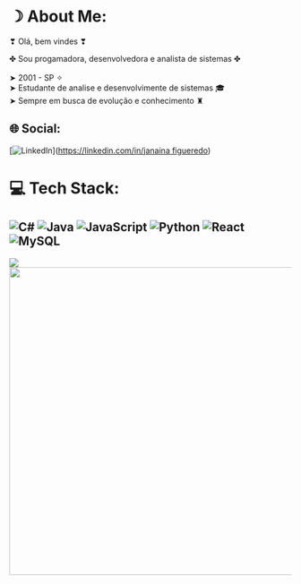 # ☽ About Me:
❣ Olá, bem vindes ❣<br>

✤ Sou progamadora, desenvolvedora e analista de sistemas ✤<br><br>➤ 2001 - SP ✧<br>➤ Estudante de analise e desenvolvimente de sistemas 🎓<br>➤ Sempre em busca de evolução e conhecimento ♜


## 🌐 Social:
[![LinkedIn](https://img.shields.io/badge/LinkedIn-%230077B5.svg?logo=linkedin&logoColor=white)]([https://linkedin.com/in/janaina figueredo](https://www.linkedin.com/in/janaina-figueredo-84a572188?lipi=urn%3Ali%3Apage%3Ad_flagship3_profile_view_base_contact_details%3BHbX1Mx%2FKT8yWIpY4NnNK6w%3D%3D)) 

# 💻 Tech Stack:
![C#](https://img.shields.io/badge/c%23-%23239120.svg?style=for-the-badge&logo=c-sharp&logoColor=white) ![Java](https://img.shields.io/badge/java-%23ED8B00.svg?style=for-the-badge&logo=java&logoColor=white) ![JavaScript](https://img.shields.io/badge/javascript-%23323330.svg?style=for-the-badge&logo=javascript&logoColor=%23F7DF1E) ![Python](https://img.shields.io/badge/python-3670A0?style=for-the-badge&logo=python&logoColor=ffdd54) ![React](https://img.shields.io/badge/react-%2320232a.svg?style=for-the-badge&logo=react&logoColor=%2361DAFB) ![MySQL](https://img.shields.io/badge/mysql-%2300f.svg?style=for-the-badge&logo=mysql&logoColor=white)
---
[![](https://visitcount.itsvg.in/api?id=Figueredo13&icon=0&color=0)](https://visitcount.itsvg.in)
<img src = "https://lh3.googleusercontent.com/N4OS0Js2JNaWemT_1Qb2P3gg2Pl8ZK_6gAJKCYU-OqIVjb1lILNOj7-UkoKlB_B29ys7AS7yELqp0zGV37luifzziiZTYuM8ZljH-xWUoeYCAv4TbOW1uQUahK_RfcAsaZTNfKZ-gm2Dhv3UyGXLQJOnz3eAVvZG1VD-HixlDINr5izRovtT2IZoKAwWWLKJsTNi2K6xrH41tFganEeS0U19WDzl_ENyWW-r9GGuhG9i80uLYSotmj0JrHBcE1r73PpVMkuAQFBBg01pZPABdDt0e49427zf8rwIUHu5D7uZLLqjVdFV3ue_4Qiny0cxu--k8G7cX4feqHsHmbL4eRKUdP_RBKeywyuXL42GVAMa_kMPd-crrH-WH49DRLm5OLWii8BCkROyOyMRlScirjAjXLdj3FMvGcW4QTIIhPe3boXFwBw4GFGi5R7BAuPUU5cER56bm-IHRONnaoLnIN1nVRpGMSkFjIjNbgemW7y6eeyNFAtXUlEO47awwxKuz1vLkazPhy7WARdZIpgZN5SJD1avntDqbWb4xxdNu0ZG1FnHn3OkSFU82z2p6iDtXehUWGfdr0-meip5tj-39m2zT9HoOR2W5WwGWIFG8k28lmMMlEHNDvmfrZt4XmpsiEJ5RGHcBxVL8mu-QnGyw6SXrStnGQ3SWp2UeH1HdAAY1qdNV-uBISK5KixZCJxFEcmdelxg-y5PZijrpl35nWq_ordCmerOK_osBfGFYyZHCHb3VP8O405SUta87dZqKL3EVqBjSFXqKd1YmFfjYE5Inc6m0dQdXLdryWq5bivBbqfciGUAn--y5P4Ku-aoqunjvBRIDa3SAyfrTWWk0rBax0Tyt3ONCjLlckbyUoAxLJ8UedCofkPAmLHKgXcbhMPm0PDG1IdxoIso4ynJO9DPwnnfHYrjp6E44HiwjeZeUX7Iig=w500-h281-no?authuser=0" width = "550">

<!-- Proudly created with GPRM ( https://gprm.itsvg.in ) -->
